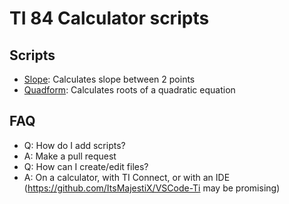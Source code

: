 # TI 84 Calculator scripts

## Scripts
* [Slope](scripts/SLOPE.8xp): Calculates slope between 2 points
* [Quadform](scripts/QUADFORM.8xp): Calculates roots of a quadratic equation

## FAQ
* Q: How do I add scripts?
* A: Make a pull request
* Q: How can I create/edit files?
* A: On a calculator, with TI Connect, or with an IDE (https://github.com/ItsMajestiX/VSCode-Ti may be promising)
